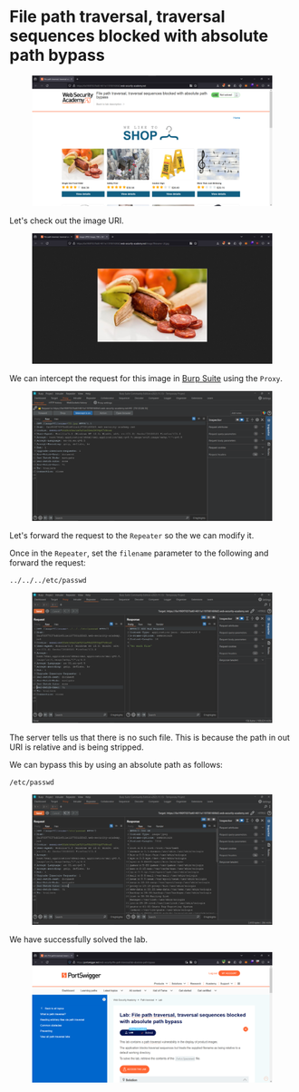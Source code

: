 # File path traversal, traversal sequences blocked with absolute path bypass

<figure><img src="../../../.gitbook/assets/1 (134).png" alt=""><figcaption></figcaption></figure>

Let's check out the image URI.

<figure><img src="../../../.gitbook/assets/2 (127).png" alt=""><figcaption></figcaption></figure>

We can intercept the request for this image in [Burp Suite](https://portswigger.net/burp) using the `Proxy`.

<figure><img src="../../../.gitbook/assets/3 (107).png" alt=""><figcaption></figcaption></figure>

Let's forward the request to the `Repeater` so the we can modify it.

Once in the `Repeater`, set the `filename` parameter to the following and forward the request:

```
../../../etc/passwd
```

<figure><img src="../../../.gitbook/assets/4 (90).png" alt=""><figcaption></figcaption></figure>

The server tells us that there is no such file. This is because the path in out URI is relative and is being stripped.

We can bypass this by using an absolute path as follows:

```
/etc/passwd
```

<figure><img src="../../../.gitbook/assets/5 (73).png" alt=""><figcaption></figcaption></figure>

We have successfully solved the lab.

<figure><img src="../../../.gitbook/assets/6 (59).png" alt=""><figcaption></figcaption></figure>
